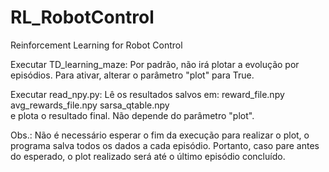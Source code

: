# RL_RobotControl
Reinforcement Learning for Robot Control

Executar TD_learning_maze:
    Por padrão, não irá plotar a evolução por episódios. Para ativar, alterar o parâmetro "plot" para True.

Executar read_npy.py:
    Lê os resultados salvos em:
        reward_file.npy
        avg_rewards_file.npy
        sarsa_qtable.npy    
    e plota o resultado final. Não depende do parâmetro "plot".

Obs.: Não é necessário esperar o fim da execução para realizar o plot, o programa salva todos os dados a cada episódio. Portanto, caso pare antes do esperado, o plot realizado será até o último episódio concluído.